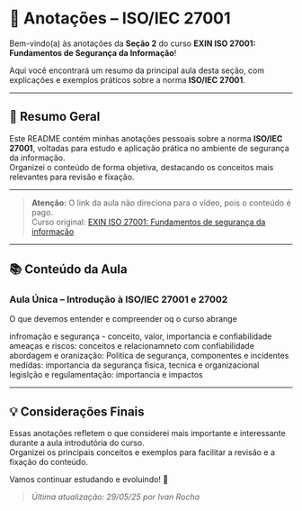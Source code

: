 # 📒 Anotações – ISO/IEC 27001

Bem-vindo(a) às anotações da **Seção 2** do curso **EXIN ISO 27001: Fundamentos de Segurança da Informação**!

Aqui você encontrará um resumo da principal aula desta seção, com explicações e exemplos práticos sobre a norma **ISO/IEC 27001**.

---

## 📝 Resumo Geral

Este README contém minhas anotações pessoais sobre a norma **ISO/IEC 27001**, voltadas para estudo e aplicação prática no ambiente de segurança da informação.  
Organizei o conteúdo de forma objetiva, destacando os conceitos mais relevantes para revisão e fixação.

---

> **Atenção:** O link da aula não direciona para o vídeo, pois o conteúdo é pago.  
> Curso original: [EXIN ISO 27001: Fundamentos de segurança da informação](https://www.udemy.com/course/exin-iso-27001-information-security-foundation/)

---

## 📚 Conteúdo da Aula

### Aula Única – Introdução à ISO/IEC 27001 e 27002

O que devemos entender e compreender oq o curso abrange

infromação e segurança - conceito, valor, importancia e confiabilidade
ameaças e riscos: conceitos e relacionamneto com confiabilidade
abordagem e oranização: Politica de segurança, componentes e incidentes
medidas: importancia da segurança fisica, tecnica e organizacional
legislção e regulamentação: importancia e impactos

---

## 💡 Considerações Finais

Essas anotações refletem o que considerei mais importante e interessante durante a aula introdutória do curso.  
Organizei os principais conceitos e exemplos para facilitar a revisão e a fixação do conteúdo.

Vamos continuar estudando e evoluindo! 🚀

> _Última atualização: 29/05/25 por Ivan Rocha_